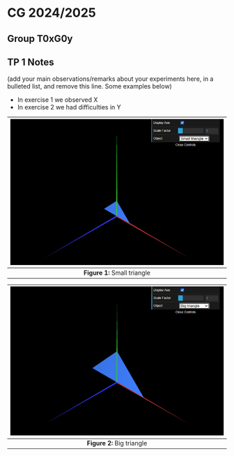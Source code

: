 # CG 2024/2025

## Group T0xG0y

## TP 1 Notes

(add your main observations/remarks about your experiments here, in a bulleted list, and remove this line. Some examples below)

- In exercise 1 we observed X
- In exercise 2 we had difficulties in Y

| ![Screenshot 2](screenshots/cg-t04g06-tp1-1.png) | 
|:--:| 
| **Figure 1:** Small triangle |

| ![Screenshot 2](screenshots/cg-t04g06-tp1-2.png) | 
|:--:| 
| **Figure 2:** Big triangle |
